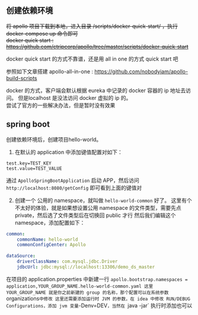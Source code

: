 ## 创建依赖环境

~~将 apollo 项目下载到本地，进入目录 /scripts/docker-quick-start/ ，执行 docker-compose up 命令即可  
docker quick start : https://github.com/ctripcorp/apollo/tree/master/scripts/docker-quick-start~~

docker quick start 的方式不靠谱，还是用 all in one 的方式 quick start 吧

参照如下文章搭建 apollo-all-in-one : https://github.com/nobodyiam/apollo-build-scripts

docker 的方式，客户端会默认根据 eureka 中记录的 docker 容器的 ip 地址去访问。
但是localhost 是没法访问 docker 虚拟的 ip 的。  
尝试了官方的一些解决办法，但是暂时没有效果

## spring boot

创建依赖环境后，创建项目hello-world。

1. 在默认的 application 中添加键值配置对如下：

```properties
test.key=TEST_KEY
test.value=TEST_VALUE
```
通过 `ApolloSpringBootApplication` 启动 APP，然后访问 `http://localhost:8080/getConfig` 即可看到上面的键值对

2. 创建一个 公用的 namespace，就叫做 `hello-world-common` 好了。
这里有个不太好的体验，就是如果想设置公用 namespace 的文件类型，需要先点 private，然后选了文件类型后在切换回 public 才行
然后我们编辑这个 namespace，添加配置如下：

```yaml
common:
    commonName: hello-world
    commonConfigCenter: Apollo
    
dataSource:
    driverClassName: com.mysql.jdbc.Driver
    jdbcUrl: jdbc:mysql://localhost:13306/demo_ds_master
```

在项目的 application.properties 中新建一行 `apollo.bootstrap.namespaces = application,YOUR_GROUP_NAME.hello-world-common.yaml
这里 YOUR_GROUP_NAME 就是你之前新建的 group 的名称，那个配置可以在系统参数 `organizations` 中修改
这里还需要添加运行时 JVM 的参数，在 idea 中修改 RUN/DEBUG Configurations，添加 jvm 变量 `-Denv=DEV`，当然在 `java -jar` 执行时添加也可以




